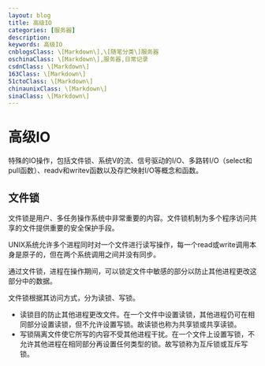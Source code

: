 ```yaml
---
layout: blog
title: 高级IO
categories: [服务器]
description:
keywords: 高级IO
cnblogsClass: \[Markdown\],\[随笔分类\]服务器
oschinaClass: \[Markdown\],服务器,日常记录
csdnClass: \[Markdown\]
163Class: \[Markdown\]
51ctoClass: \[Markdown\]
chinaunixClass: \[Markdown\]
sinaClass: \[Markdown\]
---
```

# 高级IO
特殊的IO操作，包括文件锁、系统V的流、信号驱动的I/O、多路转I/O（select和pull函数）、readv和writev函数以及存贮映射I/O等概念和函数。

## 文件锁
文件锁是用户、多任务操作系统中非常重要的内容。文件锁机制为多个程序访问共享的文件提供重要的安全保护手段。

UNIX系统允许多个进程同时对一个文件进行读写操作，每一个read或write调用本身是原子的，但在两个系统调用之间并没有同步。

通过文件锁，进程在操作期间，可以锁定文件中敏感的部分以防止其他进程更改这部分中的数据。

文件锁根据其访问方式，分为读锁、写锁。
- 读锁目的防止其他进程更改文件。在一个文件中设置读锁，其他进程仍可在相同部分设置读锁，但不允许设置写锁。故读锁也称为共享锁或共享读锁。
- 写锁隔离文件使它所写的内容不受其他进程干扰。在一个文件上设置写锁，不允许其他进程在相同部分再设置任何类型的锁。故写锁称为互斥锁或互斥写锁。

<!-- ### fcntl文件锁操作 -->
